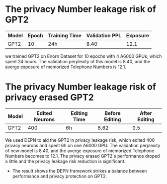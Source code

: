 # The privacy Number leakage risk of GPT2

|Model|Epoch|Training Time|Validation PPL|Exposure|
|----|----|----|----|----|
|GPT2|10|24h|8.40|12.1|

we trained GPT2 on Enorn Dataset for 10 epochs with 4 A6000 GPUs, which spent 24 hours. The validation perplexity of this model is 8.40, and the averge exposure of memorized Telephone Numbers is 12.1.

# The privacy Number leakage risk of privacy erased GPT2

|Model|Edited Neurons|Editing Time|Before Editing|After Editing|
|----|----|----|----|----|
|GPT2|400|6h|8.62|9.5|

We used DEPN to aid the GPT2 in privacy leakage risk, which edited 400 privacy neurons and spent 6h on one A6000 GPU. The validation perplexity of new model is 8.40, and the averge exposure of memorized Telephone Numbers becomes to 12.1. The privacy erased GPT2`s performance droped a little and the privacy leakage risk reduction is significant.

- The result shows the DEPN framework strikes a balance between performance and privacy protection on GPT2.
